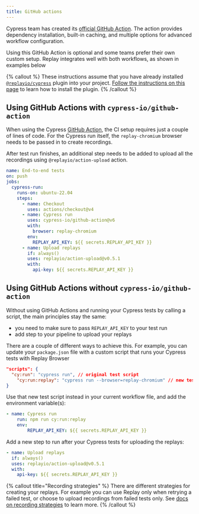 ```yaml
---
title: GitHub actions
---
```


Cypress team has created its [official GitHub Action](https://github.com/cypress-io/github-action). The action provides dependency installation, built-in caching, and multiple options for advanced workflow configuration. 

Using this GitHub Action is optional and some teams prefer their own custom setup. Replay integrates well with both workflows, as shown in examples below

{% callout %}
These instructions assume that you have already installed [`@replayio/cypress`](https://www.npmjs.com/package/@replayio/cypress) plugin into your project. [Follow the instructions on this page](/reference/test-runners/cypress-io/record-your-first-replay) to learn how to install the plugin.
{% /callout %}

## Using GitHub Actions with `cypress-io/github-action`

When using the Cypress [GitHub Action](https://github.com/cypress-io/github-action), the CI setup requires just a couple of lines of code. For the Cypress run itself, the `replay-chromium` browser needs to be passed in to create recordings.

After test run finishes, an additional step needs to be added to upload all the recordings using `@replayio/action-upload` action.

```yaml {% fileName=".github/workflows/e2e.yml" highlight=["11-19"] lineNumbers=true %}
name: End-to-end tests
on: push
jobs:
  cypress-run:
    runs-on: ubuntu-22.04
    steps:
      - name: Checkout
        uses: actions/checkout@v4
      - name: Cypress run
        uses: cypress-io/github-action@v6
        with:
          browser: replay-chromium
        env:
          REPLAY_API_KEY: ${{ secrets.REPLAY_API_KEY }}
      - name: Upload replays
        if: always()
        uses: replayio/action-upload@v0.5.1
        with:
          api-key: ${{ secrets.REPLAY_API_KEY }}
```

## Using GitHub Actions without `cypress-io/github-action`

Without using GitHub Actions and running your Cypress tests by calling a script, the main principles stay the same:
- you need to make sure to pass `REPLAY_API_KEY` to your test run
- add step to your pipeline to upload your replays

There are a couple of different ways to achieve this. For example, you can update your `package.json` file with a custom script that runs your Cypress tests with Replay Browser
```json {% fileName="package.json" highlight=[3] %}
"scripts": {
  "cy:run": "cypress run", // original test script
	"cy:run:replay": "cypress run --browser=replay-chromium" // new test script
}
```

Use that new test script instead in your current workflow file, and add the environment variable(s):

```yaml {% fileName=".github/workflows/e2e.yml (partial)" lineNumbers=true highlight=[2] %}
- name: Cypress run
	run: npm run cy:run:replay
	env:
		REPLAY_API_KEY: ${{ secrets.REPLAY_API_KEY }}
```

Add a new step to run after your Cypress tests for uploading the replays:

```yaml {% fileName=".github/workflows/e2e.yml (partial)" lineNumbers=true %}
- name: Upload replays
  if: always()
  uses: replayio/action-upload@v0.5.1
  with:
    api-key: ${{ secrets.REPLAY_API_KEY }}
```

{% callout title="Recording strategies" %}
There are different strategies for creating your replays. For example you can use Replay only when retrying a failed test, or choose to upload recordings from failed tests only. See [docs on recording strategies](/reference/ci-workflows/recording-strategies) to learn more.
{% /callout %}

